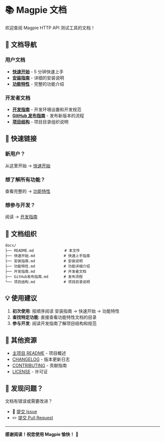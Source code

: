 # 📚 Magpie 文档

欢迎查阅 Magpie HTTP API 测试工具的文档！

## 📖 文档导航

### 用户文档

- **[快速开始](./快速开始.md)** - 5 分钟快速上手
- **[安装指南](./安装指南.md)** - 详细的安装说明
- **[功能特性](./功能特性.md)** - 完整的功能介绍

### 开发者文档

- **[开发指南](./开发指南.md)** - 开发环境设置和开发规范
- **[GitHub 发布指南](./GitHub发布指南.md)** - 发布新版本的流程
- **[项目结构](./项目结构.md)** - 项目目录组织说明

## 🚀 快速链接

### 新用户？

从这里开始 → [快速开始](./快速开始.md)

### 想了解所有功能？

查看完整的 → [功能特性](./功能特性.md)

### 想参与开发？

阅读 → [开发指南](./开发指南.md)

## 📝 文档组织

```
docs/
├── README.md              # 本文件
├── 快速开始.md             # 快速上手指南
├── 安装指南.md             # 安装说明
├── 功能特性.md             # 功能详细介绍
├── 开发指南.md             # 开发者文档
├── GitHub发布指南.md       # 发布流程
└── 项目结构.md             # 项目目录说明
```

## 💡 使用建议

1. **初次使用**: 按顺序阅读 安装指南 → 快速开始 → 功能特性
2. **查找特定功能**: 直接查看功能特性文档的目录
3. **参与开发**: 阅读开发指南了解项目结构和规范

## 🔗 其他资源

- [主项目 README](../README.md) - 项目概述
- [CHANGELOG](../CHANGELOG.md) - 版本更新日志
- [CONTRIBUTING](../CONTRIBUTING.md) - 贡献指南
- [LICENSE](../LICENSE) - 许可证

## 🐛 发现问题？

文档有错误或需要改进？

- 🐛 [提交 Issue](https://github.com/yourusername/magpie/issues)
- ✏️ [提交 Pull Request](https://github.com/yourusername/magpie/pulls)

---

**感谢阅读！祝您使用 Magpie 愉快！** 🎉

